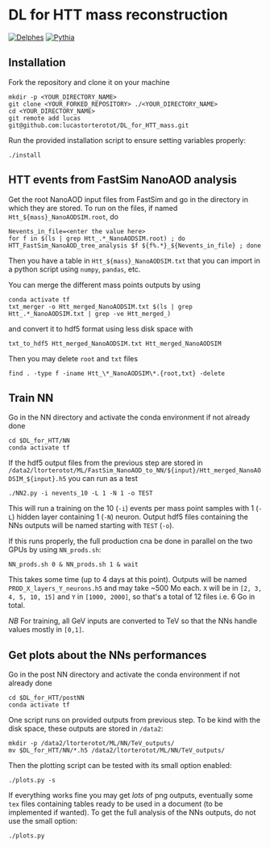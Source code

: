 # DL for HTT mass reconstruction

[![Delphes](https://img.shields.io/badge/Delphes-3.4.2-red.svg)](https://cp3.irmp.ucl.ac.be/projects/delphes)
[![Pythia](https://img.shields.io/badge/Pythia-8.235-blue.svg)](http://home.thep.lu.se/Pythia/)

## Installation

Fork the repository and clone it on your machine
```
mkdir -p <YOUR_DIRECTORY_NAME>
git clone <YOUR_FORKED_REPOSITORY> ./<YOUR_DIRECTORY_NAME>
cd <YOUR_DIRECTORY_NAME>
git remote add lucas git@github.com:lucastorterotot/DL_for_HTT_mass.git
```
Run the provided installation script to ensure setting variables properly:
```
./install
```

## HTT events from FastSim NanoAOD analysis
Get the root NanoAOD input files from  FastSim and go in the directory in which they are stored.
To run on the files, if named `Htt_${mass}_NanoAODSIM.root`, do
```
Nevents_in_file=<enter the value here>
for f in $(ls | grep Htt_.*_NanoAODSIM.root) ; do HTT_FastSim_NanoAOD_tree_analysis $f ${f%.*}_${Nevents_in_file} ; done
```
Then you have a table in `Htt_${mass}_NanoAODSIM.txt` that you can import in a python script using `numpy`, `pandas`, etc.

You can merge the different mass points outputs by using
```
conda activate tf
txt_merger -o Htt_merged_NanoAODSIM.txt $(ls | grep Htt_.*_NanoAODSIM.txt | grep -ve Htt_merged_)
```
and convert it to hdf5 format using less disk space with
```
txt_to_hdf5 Htt_merged_NanoAODSIM.txt Htt_merged_NanoAODSIM
```
Then you may delete `root` and `txt` files
```
find . -type f -iname Htt_\*_NanoAODSIM\*.{root,txt} -delete
```

## Train NN
Go in the NN directory and activate the conda environment if not already done
```
cd $DL_for_HTT/NN
conda activate tf
```
If the hdf5 output files from the previous step are stored in `/data2/ltorterotot/ML/FastSim_NanoAOD_to_NN/${input}/Htt_merged_NanoAODSIM_${input}.h5` you can run as a test
```
./NN2.py -i nevents_10 -L 1 -N 1 -o TEST
```
This will run a training on the 10 (`-i`) events per mass point samples with 1 (`-L`) hidden layer containing 1 (`-N`) neuron. Output hdf5 files containing the NNs outputs will be named starting with `TEST` (`-o`).

If this runs properly, the full production cna be done in parallel on the two GPUs by using `NN_prods.sh`:
```
NN_prods.sh 0 & NN_prods.sh 1 & wait
```
This takes some time (up to 4 days at this point).
Outputs will be named `PROD_X_layers_Y_neurons.h5` and may take ~500 Mo each.
`X` will be in `[2, 3, 4, 5, 10, 15]` and `Y` in `[1000, 2000]`, so that's a total of 12 files i.e. 6 Go in total.

_NB_ For training, all GeV inputs are converted to TeV so that the NNs handle values mostly in `[0,1]`.

## Get plots about the NNs performances
Go in the post NN directory and activate the conda environment if not already done
```
cd $DL_for_HTT/postNN
conda activate tf
```
One script runs on provided outputs from previous step. To be kind with the disk space, these outputs are stored in `/data2`:
```
mkdir -p /data2/ltorterotot/ML/NN/TeV_outputs/
mv $DL_for_HTT/NN/*.h5 /data2/ltorterotot/ML/NN/TeV_outputs/
```
Then the plotting script can be tested with its small option enabled:
```
./plots.py -s
```
If everything works fine you may get *lots* of png outputs, eventually some `tex` files containing tables ready to be used in a document (to be implemented if wanted).
To get the full analysis of the NNs outputs, do not use the small option:
```
./plots.py
```